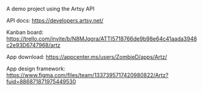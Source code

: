 A demo project using the Artsy API

API docs: https://developers.artsy.net/

Kanban board: https://trello.com/invite/b/N8MJqgra/ATTI5718766de9b98e64c41aada3948c2e93D6747968/artz

App download: https://appcenter.ms/users/ZombieD/apps/Artz/

App design framework: https://www.figma.com/files/team/1337395717420980822/Artz?fuid=886871871975449530
